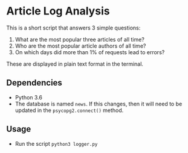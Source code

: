 # Article Log Analysis

This is a short script that answers 3 simple questions:
1. What are the most popular three articles of all time?
2. Who are the most popular article authors of all time?
3. On which days did more than 1% of requests lead to errors?

These are displayed in plain text format in the terminal.

## Dependencies
- Python 3.6
- The database is named `news`. If this changes, then it will need to be updated in the `psycopg2.connect()` method.

## Usage
- Run the script `python3 logger.py`